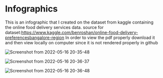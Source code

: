 # Infographics
This is an infographic that I created on the dataset from kaggle containing the online food delivery services data.
source for dataset:https://www.kaggle.com/benroshan/online-food-delivery-preferencesbangalore-region
In order to view the pdf properly download it and then view locally on computer since it is not rendered properly in github


![Screenshot from 2022-05-16 20-35-48](https://user-images.githubusercontent.com/51358612/168624722-3671365f-db55-4f0e-a6cf-df11c9d8a193.png)


![Screenshot from 2022-05-16 20-36-37](https://user-images.githubusercontent.com/51358612/168624742-b947a80a-c090-4914-8702-0be889e0c1dc.png)


![Screenshot from 2022-05-16 20-36-48](https://user-images.githubusercontent.com/51358612/168624766-677dad1b-658e-4dc6-9d08-d3ae0171ed6b.png)
